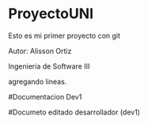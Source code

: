 # ProyectoUNI
Esto es mi primer proyecto con git


Autor: Alisson Ortiz  

Ingenieria de Software III

agregando lineas.

#Documentacion Dev1

#Documeto editado desarrollador (dev1)


